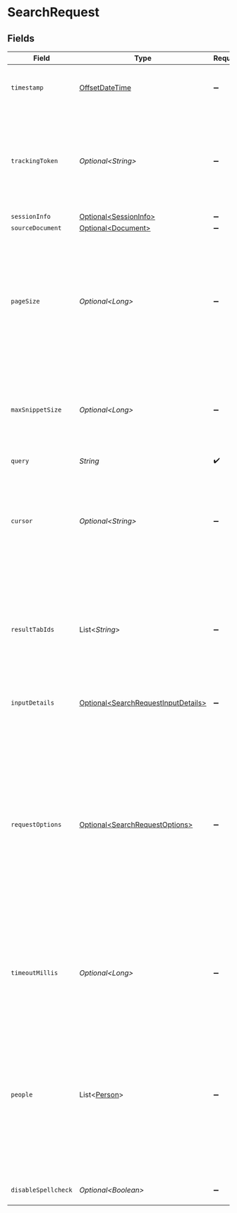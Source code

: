 # SearchRequest


## Fields

| Field                                                                                                                                                                                                                                                                       | Type                                                                                                                                                                                                                                                                        | Required                                                                                                                                                                                                                                                                    | Description                                                                                                                                                                                                                                                                 | Example                                                                                                                                                                                                                                                                     |
| --------------------------------------------------------------------------------------------------------------------------------------------------------------------------------------------------------------------------------------------------------------------------- | --------------------------------------------------------------------------------------------------------------------------------------------------------------------------------------------------------------------------------------------------------------------------- | --------------------------------------------------------------------------------------------------------------------------------------------------------------------------------------------------------------------------------------------------------------------------- | --------------------------------------------------------------------------------------------------------------------------------------------------------------------------------------------------------------------------------------------------------------------------- | --------------------------------------------------------------------------------------------------------------------------------------------------------------------------------------------------------------------------------------------------------------------------- |
| `timestamp`                                                                                                                                                                                                                                                                 | [OffsetDateTime](https://docs.oracle.com/javase/8/docs/api/java/time/OffsetDateTime.html)                                                                                                                                                                                   | :heavy_minus_sign:                                                                                                                                                                                                                                                          | The ISO 8601 timestamp associated with the client request.                                                                                                                                                                                                                  |                                                                                                                                                                                                                                                                             |
| `trackingToken`                                                                                                                                                                                                                                                             | *Optional\<String>*                                                                                                                                                                                                                                                         | :heavy_minus_sign:                                                                                                                                                                                                                                                          | A previously received trackingToken for a search associated with the same query. Useful for more requests and requests for other tabs.                                                                                                                                      |                                                                                                                                                                                                                                                                             |
| `sessionInfo`                                                                                                                                                                                                                                                               | [Optional\<SessionInfo>](../../models/components/SessionInfo.md)                                                                                                                                                                                                            | :heavy_minus_sign:                                                                                                                                                                                                                                                          | N/A                                                                                                                                                                                                                                                                         |                                                                                                                                                                                                                                                                             |
| `sourceDocument`                                                                                                                                                                                                                                                            | [Optional\<Document>](../../models/components/Document.md)                                                                                                                                                                                                                  | :heavy_minus_sign:                                                                                                                                                                                                                                                          | N/A                                                                                                                                                                                                                                                                         |                                                                                                                                                                                                                                                                             |
| `pageSize`                                                                                                                                                                                                                                                                  | *Optional\<Long>*                                                                                                                                                                                                                                                           | :heavy_minus_sign:                                                                                                                                                                                                                                                          | Hint to the server about how many results to send back. Server may return less or more. Structured results and clustered results don't count towards pageSize.                                                                                                              | 100                                                                                                                                                                                                                                                                         |
| `maxSnippetSize`                                                                                                                                                                                                                                                            | *Optional\<Long>*                                                                                                                                                                                                                                                           | :heavy_minus_sign:                                                                                                                                                                                                                                                          | Hint to the server about how many characters long a snippet may be. Server may return less or more.                                                                                                                                                                         | 400                                                                                                                                                                                                                                                                         |
| `query`                                                                                                                                                                                                                                                                     | *String*                                                                                                                                                                                                                                                                    | :heavy_check_mark:                                                                                                                                                                                                                                                          | The search terms.                                                                                                                                                                                                                                                           | vacation policy                                                                                                                                                                                                                                                             |
| `cursor`                                                                                                                                                                                                                                                                    | *Optional\<String>*                                                                                                                                                                                                                                                         | :heavy_minus_sign:                                                                                                                                                                                                                                                          | Pagination cursor. A previously received opaque token representing the position in the overall results at which to start.                                                                                                                                                   |                                                                                                                                                                                                                                                                             |
| `resultTabIds`                                                                                                                                                                                                                                                              | List\<*String*>                                                                                                                                                                                                                                                             | :heavy_minus_sign:                                                                                                                                                                                                                                                          | The unique IDs of the result tabs for which to fetch results. This will have precedence over datasource filters if both are specified and in conflict.                                                                                                                      |                                                                                                                                                                                                                                                                             |
| `inputDetails`                                                                                                                                                                                                                                                              | [Optional\<SearchRequestInputDetails>](../../models/components/SearchRequestInputDetails.md)                                                                                                                                                                                | :heavy_minus_sign:                                                                                                                                                                                                                                                          | N/A                                                                                                                                                                                                                                                                         | {<br/>"hasCopyPaste": true<br/>}                                                                                                                                                                                                                                            |
| `requestOptions`                                                                                                                                                                                                                                                            | [Optional\<SearchRequestOptions>](../../models/components/SearchRequestOptions.md)                                                                                                                                                                                          | :heavy_minus_sign:                                                                                                                                                                                                                                                          | N/A                                                                                                                                                                                                                                                                         | {<br/>"datasourceFilter": "JIRA",<br/>"datasourcesFilter": [<br/>"JIRA"<br/>],<br/>"queryOverridesFacetFilters": true,<br/>"facetFilters": [<br/>{<br/>"fieldName": "fieldName",<br/>"values": [<br/>"fieldValues",<br/>"fieldValues"<br/>]<br/>},<br/>{<br/>"fieldName": "fieldName",<br/>"values": [<br/>"fieldValues",<br/>"fieldValues"<br/>]<br/>}<br/>]<br/>} |
| `timeoutMillis`                                                                                                                                                                                                                                                             | *Optional\<Long>*                                                                                                                                                                                                                                                           | :heavy_minus_sign:                                                                                                                                                                                                                                                          | Timeout in milliseconds for the request. A `408` error will be returned if handling the request takes longer.                                                                                                                                                               | 5000                                                                                                                                                                                                                                                                        |
| `people`                                                                                                                                                                                                                                                                    | List\<[Person](../../models/components/Person.md)>                                                                                                                                                                                                                          | :heavy_minus_sign:                                                                                                                                                                                                                                                          | People associated with the search request. Hints to the server to fetch additional information for these people. Note that in this request, an email may be used as a person's obfuscatedId value.                                                                          |                                                                                                                                                                                                                                                                             |
| `disableSpellcheck`                                                                                                                                                                                                                                                         | *Optional\<Boolean>*                                                                                                                                                                                                                                                        | :heavy_minus_sign:                                                                                                                                                                                                                                                          | Whether or not to disable spellcheck.                                                                                                                                                                                                                                       |                                                                                                                                                                                                                                                                             |